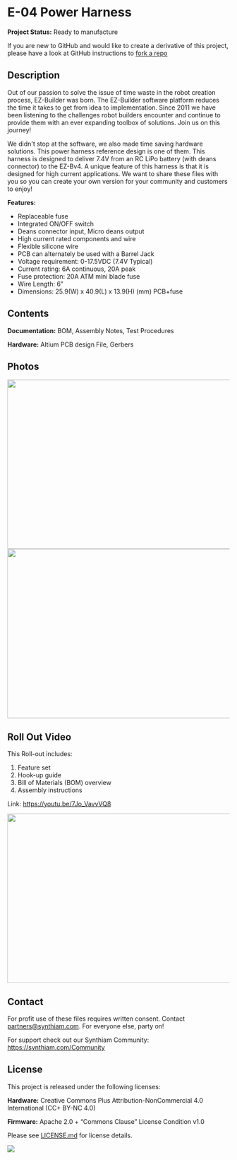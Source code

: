 # E-04 Power Harness

**Project Status:** Ready to manufacture

If you are new to GitHub and would like to create a derivative of this project, please have a look at GitHub instructions to [fork a repo](https://help.github.com/en/articles/fork-a-repo)

## Description

Out of our passion to solve the issue of time waste in the robot creation process, EZ-Builder was born. The EZ-Builder software platform reduces the time it takes to get from idea to implementation. Since 2011 we have been listening to the challenges robot builders encounter and continue to provide them with an ever expanding toolbox of solutions. Join us on this journey!

We didn't stop at the software, we also made time saving hardware solutions. This power harness reference design is one of them. This harness is designed to deliver 7.4V from an RC LiPo battery (with deans connector) to the EZ-Bv4. A unique feature of this harness is that it is designed for high current applications. We want to share these files with you so you can create your own version for your community and customers to enjoy!

**Features:** 
- Replaceable fuse
- Integrated ON/OFF switch
- Deans connector input, Micro deans output
- High current rated components and wire
- Flexible silicone wire
- PCB can alternately be used with a Barrel Jack
- Voltage requirement: 0-17.5VDC (7.4V Typical)
- Current rating: 6A continuous, 20A peak
- Fuse protection: 20A ATM mini blade fuse
- Wire Length: 6"
- Dimensions: 25.9(W) x 40.9(L) x 13.9(H) (mm) PCB+fuse

## Contents

**Documentation:** BOM, Assembly Notes, Test Procedures

**Hardware:** Altium PCB design File, Gerbers

## Photos

<p align="left">
<img src="https://live.staticflickr.com/65535/47752094371_d7be4e1886_k.jpg" width="683" height="383">
<img src="https://live.staticflickr.com/65535/46962806484_26ef66dab3_k.jpg" width="683" height="383"></p>

## Roll Out Video

This Roll-out includes:

1. Feature set 
2. Hook-up guide 
3. Bill of Materials (BOM) overview
4. Assembly instructions

Link: https://youtu.be/7Jo_VavvVQ8

<a href="https://youtu.be/7Jo_VavvVQ8"><img src="https://media.giphy.com/media/IhVCu7rFg0Jc2DZkFz/giphy.gif" width="683" height="383"></a>

## Contact

For profit use of these files requires written consent. Contact partners@synthiam.com. For everyone else, party on!

For support check out our Synthiam Community: https://synthiam.com/Community

## License

This project is released under the following licenses:

**Hardware:** Creative Commons Plus Attribution-NonCommercial 4.0 International (CC+ BY-NC 4.0)

**Firmware:** Apache 2.0 + “Commons Clause” License Condition v1.0

Please see [LICENSE.md](https://github.com/synthiam/E-04_Power_Harness/blob/master/LICENSE.md) for license details.

<a href="https://synthiam.com"><img src="https://live.staticflickr.com/65535/47791527651_358dffb302_m.jpg"></a>
